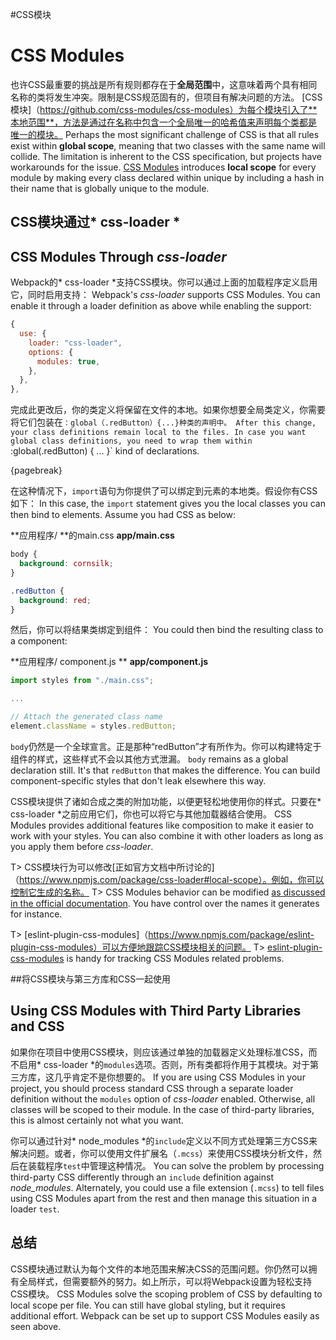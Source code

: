 #CSS模块
# CSS Modules

也许CSS最重要的挑战是所有规则都存在于**全局范围**中，这意味着两个具有相同名称的类将发生冲突。限制是CSS规范固有的，但项目有解决问题的方法。 [CSS模块]（https://github.com/css-modules/css-modules）为每个模块引入了**本地范围**，方法是通过在名称中包含一个全局唯一的哈希值来声明每个类都是唯一的模块。
Perhaps the most significant challenge of CSS is that all rules exist within **global scope**, meaning that two classes with the same name will collide. The limitation is inherent to the CSS specification, but projects have workarounds for the issue. [CSS Modules](https://github.com/css-modules/css-modules) introduces **local scope** for every module by making every class declared within unique by including a hash in their name that is globally unique to the module.

## CSS模块通过* css-loader *
## CSS Modules Through *css-loader*

Webpack的* css-loader *支持CSS模块。你可以通过上面的加载程序定义启用它，同时启用支持：
Webpack's *css-loader* supports CSS Modules. You can enable it through a loader definition as above while enabling the support:

```javascript
{
  use: {
    loader: "css-loader",
    options: {
      modules: true,
    },
  },
},
```

完成此更改后，你的类定义将保留在文件的本地。如果你想要全局类定义，你需要将它们包装在`：global（.redButton）{...}种类的声明中。
After this change, your class definitions remain local to the files. In case you want global class definitions, you need to wrap them within `:global(.redButton) { ... }` kind of declarations.

{pagebreak}

在这种情况下，`import`语句为你提供了可以绑定到元素的本地类。假设你有CSS如下：
In this case, the `import` statement gives you the local classes you can then bind to elements. Assume you had CSS as below:

**应用程序/ **的main.css
**app/main.css**

```css
body {
  background: cornsilk;
}

.redButton {
  background: red;
}
```

然后，你可以将结果类绑定到组件：
You could then bind the resulting class to a component:

**应用程序/ component.js **
**app/component.js**

```javascript
import styles from "./main.css";

...

// Attach the generated class name
element.className = styles.redButton;
```

`body`仍然是一个全球宣言。正是那种“redButton”才有所作为。你可以构建特定于组件的样式，这些样式不会以其他方式泄漏。
`body` remains as a global declaration still. It's that `redButton` that makes the difference. You can build component-specific styles that don't leak elsewhere this way.

CSS模块提供了诸如合成之类的附加功能，以便更轻松地使用你的样式。只要在* css-loader *之前应用它们，你也可以将它与其他加载器结合使用。
CSS Modules provides additional features like composition to make it easier to work with your styles. You can also combine it with other loaders as long as you apply them before *css-loader*.

T> CSS模块行为可以修改[正如官方文档中所讨论的]（https://www.npmjs.com/package/css-loader#local-scope）。例如，你可以控制它生成的名称。
T> CSS Modules behavior can be modified [as discussed in the official documentation](https://www.npmjs.com/package/css-loader#local-scope). You have control over the names it generates for instance.

T> [eslint-plugin-css-modules]（https://www.npmjs.com/package/eslint-plugin-css-modules）可以方便地跟踪CSS模块相关的问题。
T> [eslint-plugin-css-modules](https://www.npmjs.com/package/eslint-plugin-css-modules) is handy for tracking CSS Modules related problems.

##将CSS模块与第三方库和CSS一起使用
## Using CSS Modules with Third Party Libraries and CSS

如果你在项目中使用CSS模块，则应该通过单独的加载器定义处理标准CSS，而不启用* css-loader *的`modules`选项。否则，所有类都将作用于其模块。对于第三方库，这几乎肯定不是你想要的。
If you are using CSS Modules in your project, you should process standard CSS through a separate loader definition without the `modules` option of *css-loader* enabled. Otherwise, all classes will be scoped to their module. In the case of third-party libraries, this is almost certainly not what you want.

你可以通过针对* node_modules *的`include`定义以不同方式处理第三方CSS来解决问题。或者，你可以使用文件扩展名（`.mcss`）来使用CSS模块分析文件，然后在装载程序`test`中管理这种情况。
You can solve the problem by processing third-party CSS differently through an `include` definition against *node_modules*. Alternately, you could use a file extension (`.mcss`) to tell files using CSS Modules apart from the rest and then manage this situation in a loader `test`.

## 总结


CSS模块通过默认为每个文件的本地范围来解决CSS的范围问题。你仍然可以拥有全局样式，但需要额外的努力。如上所示，可以将Webpack设置为轻松支持CSS模块。
CSS Modules solve the scoping problem of CSS by defaulting to local scope per file. You can still have global styling, but it requires additional effort. Webpack can be set up to support CSS Modules easily as seen above.

